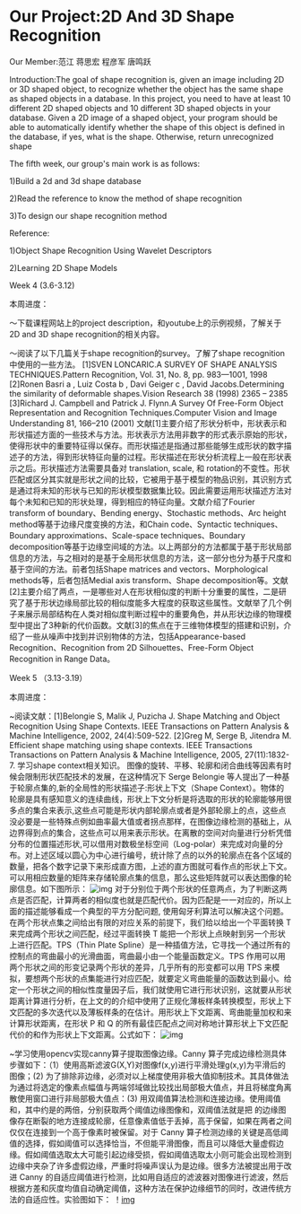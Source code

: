 # Our Project:2D And 3D Shape Recognition

Our Member:范江 蒋思宏 程彦军 唐鸣跃

Introduction:The goal of shape recognition is, given an image including 2D or 3D shaped object, to recognize whether the object has the same shape as shaped objects in a database. In this project, you need to have at least 10 different 2D shaped objects and 10 different 3D shaped objects in your database. Given a 2D image of a shaped object, your program should be able to automatically identify whether the shape of this object is defined in the database, if yes, what is the shape. Otherwise, return unrecognized shape

The fifth week, our group's main work is as follows:

1)Build a 2d and 3d shape database

2)Read the reference to know the method of shape recognition 

3)To design our shape recognition method


Reference:

1)Object Shape Recognition Using Wavelet Descriptors

2)Learning 2D Shape Models

Week 4 (3.6-3.12)

本周进度：

～下载课程网站上的project description，和youtube上的示例视频，了解关于2D and 3D shape recognition的相关内容。

～阅读了以下几篇关于shape recognition的survey。了解了shape recognition中使用的一些方法。
    [1]SVEN LONCARIC.A SURVEY OF SHAPE ANALYSIS TECHNIQUES.Pattern Recognition, Vol. 31, No. 8, pp. 983—1001, 1998
    [2]Ronen Basri a , Luiz Costa b , Davi Geiger c , David Jacobs.Determining the similarity of deformable shapes.Vision Research 38 (1998) 2365 – 2385
    [3]Richard J. Campbell and Patrick J. Flynn.A Survey Of Free-Form Object Representation and Recognition Techniques.Computer Vision and Image Understanding 81, 166–210 (2001)
    文献[1]主要介绍了形状分析中，形状表示和形状描述方面的一些技术与方法。形状表示方法用非数字的形式表示原始的形状，使得形状中的重要特征得以保存。而形状描述是指通过那些能够生成形状的数字描述子的方法，得到形状特征向量的过程。形状描述在形状分析流程上一般在形状表示之后。形状描述方法需要具备对 translation, scale, 和 rotation的不变性。形状匹配或区分其实就是形状之间的比较，它被用于基于模型的物品识别，其识别方式是通过将未知的形状与已知的形状模型数据集比较。因此需要运用形状描述方法对每个未知和已知的形状处理，得到相应的特征向量。文献介绍了Fourier transform of boundary、Bending energy、Stochastic methods、Arc height method等基于边缘尺度变换的方法，和Chain code、Syntactic techniques、Boundary approximations、Scale-space techniques、Boundary decomposition等基于边缘空间域的方法。以上两部分的方法都属于基于形状局部信息的方法，与之相对的是基于全局形状信息的方法，这一部分也分为基于尺度和基于空间的方法。前者包括Shape matrices and vectors、Morphological methods等，后者包括Medial axis transform、Shape decomposition等。文献[2]主要介绍了两点，一是哪些对人在形状相似度的判断十分重要的属性，二是研究了基于形状边缘局部比较的相似度能多大程度的获取这些属性。文献举了几个例子来展示局部结构在人类对相似度判断过程中的重要角色，并从形状边缘的物理模型中提出了3种新的代价函数。文献[3]的焦点在于三维物体模型的搭建和识别，介绍了一些从噪声中找到并识别物体的方法，包括Appearance-based Recognition、Recognition from 2D Silhouettes、Free-Form Object Recognition in Range Data。
 


Week 5 （3.13-3.19）

本周进度：

~阅读文献：[1]Belongie S, Malik J, Puzicha J. Shape Matching and Object Recognition Using Shape Contexts. IEEE Transactions on Pattern Analysis &  Machine Intelligence, 2002, 24(4):509-522.
         [2]Greg M, Serge B, Jitendra M. Efficient shape matching using shape contexts. IEEE Transactions Transactions on Pattern Analysis & Machine Intelligence, 2005, 27(11):1832-7.
学习shape context相关知识。
    图像的旋转、平移、轮廓和闭合曲线等因素有时候会限制形状匹配技术的发展，在这种情况下 Serge Belongie 等人提出了一种基于轮廓点集的,新的全局性的形状描述子:形状上下文（Shape Context）。物体的轮廓是具有感知意义的连续曲线，形状上下文分析是将选取的形状的轮廓能够用很多点的集合来表示,这些点可能是形状内部轮廓点或者是外部轮廓上的点，这些点没必要是一些特殊点例如曲率最大值或者拐点那样，在图像边缘检测的基础上，从边界得到点的集合，这些点可以用来表示形状。在离散的空间对向量进行分析凭借分布的位置描述形状,可以借用对数极坐标空间（Log-polar）来完成对向量的分布。对上述区域以圆心为中心进行编号，统计除了点的以外的轮廓点在各个区域的数量，把各个数字记录下来形成直方图，上述的直方图就可看作点的形状上下文。可以用相应数量的矩阵来存储轮廓点集的信息，那么这些矩阵就可以表达图像的轮廓信息。如下图所示：
    ![img](http://wx3.sinaimg.cn/mw1024/bfa72ceely1feps8klz07j20ia06c3zz.jpg)
    对于分别位于两个形状的任意两点，为了判断这两点是否匹配，计算两者的相似度也就是匹配代价。因为匹配是一一对应的，所以上面的描述能够看成一个典型的平方分配问题, 使用匈牙利算法可以解决这个问题。在两个形状点集之间给出有限的对应关系的前提下，我们给以给出一个平面转换 T来完成两个形状之间匹配，经过平面转换 T 能把一个形状上点映射到另一个形状上进行匹配。TPS（Thin Plate Spline）是一种插值方法，它寻找一个通过所有的控制点的弯曲最小的光滑曲面，弯曲最小由一个能量函数定义。TPS 作用可以用两个形状之间的形变记录两个形状的差异，几乎所有的形变都可以用 TPS 来模拟，要想两个形状的点集能进行对应匹配，就要定义弯曲能量的函数达到最小。给定一个形状之间的相似性度量因子后，我们就使用它进行形状识别，这就要从形状距离计算进行分析，在上文的的介绍中使用了正规化薄板样条转换模型，形状上下文匹配的多次迭代以及薄板样条的在估计。用形状上下文距离、弯曲能量加权和来计算形状距离，在形状 P 和 Q 的所有最佳匹配点之间对称地计算形状上下文匹配代价的和作为形状上下文距离。公式如下：
    ![img](http://wx2.sinaimg.cn/mw1024/bfa72ceely1fepsmqolw2j20ey029dfq.jpg)
    
    
~学习使用opencv实现canny算子提取图像边缘。Canny 算子完成边缘检测具体步骤如下：（1）使用高斯滤波G(X,Y)对图像f(x,y)进行平滑处理g(x,y)为平滑后的图像；(2) 为了排除非边缘，必须对以上梯度使用非极大值抑制技术。其具体做法为通过将选定的像素点幅值与两端邻域做比较找出局部极大值点，并且将梯度角离散使用窗口进行非局部极大值点：(3) 用双阈值算法检测和连接边缘。使用阈值和，其中约是的两倍，分别获取两个阈值边缘图像和，双阈值法就是把 的边缘图像存在断裂的地方连接成轮廓，任意像素值低于丢掉，高于保留，如果在两者之间仅仅在连接到一个高于像素时被保留。对于 Canny 算子检测边缘的关键是高低阈值的选择，假如阈值可以选择恰当，不但能平滑图像，而且可以降低大量虚假边缘。假如阈值选取太大可能引起边缘受损，假如阈值选取太小则可能会出现检测到边缘中夹杂了许多虚假边缘，严重时将噪声误认为是边缘。很多方法被提出用于改进 Canny 的自适应阈值进行检测，比如用自适应的滤波器对图像进行滤波，然后根据方差和灰度均值自动确定阈值，这种方法在保护边缘细节的同时，改进传统方法的自适应性。实验图如下：
   ！[img](http://wx1.sinaimg.cn/mw1024/bfa72ceely1fepsrbg91fj20h2094jv0.jpg)

